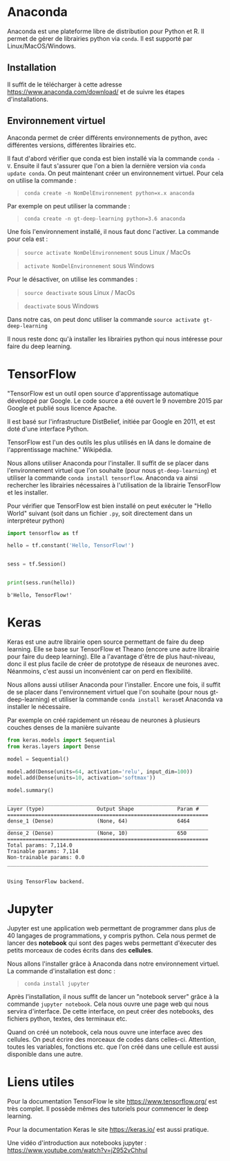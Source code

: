 
# Anaconda

Anaconda est une plateforme libre de distribution pour Python et R. Il permet de gérer de librairies python via `conda`. Il est supporté par Linux/MacOS/Windows.

## Installation

Il suffit de le télécharger à cette adresse https://www.anaconda.com/download/ et de suivre les étapes d'installations.

## Environnement virtuel

Anaconda permet de créer différents environnements de python, avec différentes versions, différentes librairies etc.

Il faut d'abord vérifier que conda est bien installé via la commande `conda -V`. Ensuite il faut s'assurer que l'on a bien la dernière version via `conda update conda`. On peut maintenant créer un environnement virtuel. Pour cela on utilise la commande : 

>`conda create -n NomDelEnvironnement python=x.x anaconda`

Par exemple on peut utiliser la commande :

>`conda create -n gt-deep-learning python=3.6 anaconda`

Une fois l'environnement installé, il nous faut donc l'activer. La commande pour cela est :

>`source activate NomDelEnvironnement`  sous Linux / MacOs

>`activate NomDelEnvironnement`  sous Windows

Pour le désactiver, on utilise les commandes :
>`source deactivate`  sous Linux / MacOs

>`deactivate`  sous Windows


Dans notre cas, on peut donc utiliser la commande `source activate gt-deep-learning`

Il nous reste donc qu'à installer les librairies python qui nous intéresse pour faire du deep learning.

# TensorFlow

"TensorFlow est un outil open source d'apprentissage automatique développé par Google. Le code source a été ouvert le 9 novembre 2015 par Google et publié sous licence Apache.

Il est basé sur l'infrastructure DistBelief, initiée par Google en 2011, et est doté d'une interface Python.

TensorFlow est l'un des outils les plus utilisés en IA dans le domaine de l'apprentissage machine." Wikipédia.

Nous allons utiliser Anaconda pour l'installer. Il suffit de se placer dans l'environnement virtuel que l'on souhaite (pour nous `gt-deep-learning`) et utiliser la commande `conda install tensorflow`. Anaconda va ainsi rechercher les librairies nécessaires à l'utilisation de la librairie TensorFlow et les installer.

Pour vérifier que TensorFlow est bien installé on peut exécuter le "Hello World" suivant (soit dans un fichier `.py`, soit directement dans un interpréteur python)


```python
import tensorflow as tf

hello = tf.constant('Hello, TensorFlow!')


sess = tf.Session()


print(sess.run(hello))
```

    b'Hello, TensorFlow!'


# Keras

Keras est une autre librairie open source permettant de faire du deep learning. Elle se base sur TensorFlow et Theano (encore une autre librairie pour faire du deep learning). Elle a l'avantage d'être de plus haut-niveau, donc il est plus facile de créer de prototype de réseaux de neurones avec. Néanmoins, c'est aussi un inconvénient car on perd en flexibilité.

Nous allons aussi utiliser Anaconda pour l'installer. Encore une fois, il suffit de se placer dans l'environnement virtuel que l'on souhaite (pour nous gt-deep-learning) et utiliser la commande `conda install keras`et Anaconda va installer le nécessaire.

Par exemple on créé rapidement un réseau de neurones à plusieurs couches denses de la manière suivante


```python
from keras.models import Sequential
from keras.layers import Dense

model = Sequential()

model.add(Dense(units=64, activation='relu', input_dim=100))
model.add(Dense(units=10, activation='softmax'))

model.summary()
```

    _________________________________________________________________
    Layer (type)                 Output Shape              Param #   
    =================================================================
    dense_1 (Dense)              (None, 64)                6464      
    _________________________________________________________________
    dense_2 (Dense)              (None, 10)                650       
    =================================================================
    Total params: 7,114.0
    Trainable params: 7,114
    Non-trainable params: 0.0
    _________________________________________________________________


    Using TensorFlow backend.


# Jupyter

Jupyter est une application web permettant de programmer dans plus de 40 langages de programmations, y compris python.
Cela nous permet de lancer des **notebook** qui sont des pages webs permettant d'éxecuter des petits morceaux de codes écrits dans des **cellules**. 

Nous allons l'installer grâce à Anaconda dans notre environnement virtuel. La commande d'installation est donc :
> `conda install jupyter`

Après l'installation, il nous suffit de lancer un "notebook server" grâce à la commande `jupyter notebook`. Cela nous ouvre une page web qui nous servira d'interface. De cette interface, on peut créer des notebooks, des fichiers python, textes, des terminaux etc.

Quand on créé un notebook, cela nous ouvre une interface avec des cellules. On peut écrire des morceaux de codes dans celles-ci. Attention, toutes les variables, fonctions etc. que l'on créé dans une cellule est aussi disponible dans une autre.

# Liens utiles

Pour la documentation TensorFlow le site https://www.tensorflow.org/ est très complet. Il possède mêmes des tutoriels pour commencer le deep learning.

Pour la documentation Keras le site https://keras.io/ est aussi pratique.

Une vidéo d'introduction aux notebooks jupyter : https://www.youtube.com/watch?v=jZ952vChhuI
